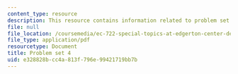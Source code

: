 ```yaml
---
content_type: resource
description: This resource contains information related to problem set 4.
file: null
file_location: /coursemedia/ec-722-special-topics-at-edgerton-center-developing-world-prosthetics-spring-2010/e328828bcc4a813f796e99421719bb7b_MITEC_722S10_pset4.pdf
file_type: application/pdf
resourcetype: Document
title: Problem set 4
uid: e328828b-cc4a-813f-796e-99421719bb7b
---
```

